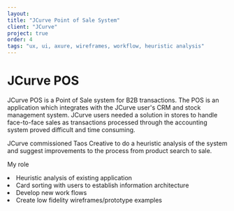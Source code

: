 ```yaml
---
layout:
title: "JCurve Point of Sale System"
client: "JCurve"
project: true
order: 4
tags: "ux, ui, axure, wireframes, workflow, heuristic analysis"
---
```


# JCurve POS

JCurve POS is a Point of Sale system for B2B transactions. The POS is an application which integrates with the JCurve user's CRM and stock management system. JCurve users needed a solution in stores to handle face-to-face sales as transactions processed through the accounting system proved difficult and time consuming. 

JCurve commissioned Taos Creative to do a heuristic analysis of the system and suggest improvements to the process from product search to sale. 

My role

<li>Heuristic analysis of existing application</li>
<li>Card sorting with users to establish information architecture</li>
<li>Develop new work flows</li>
<li>Create low fidelity wireframes/prototype examples</li>